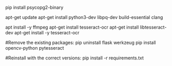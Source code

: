 pip install psycopg2-binary

apt-get update
apt-get install python3-dev libpq-dev build-essential clang

apt install -y ffmpeg
apt-get install tesseract-ocr
apt-get install libtesseract-dev
apt-get install -y tesseract-ocr


#Remove the existing packages:
pip uninstall flask werkzeug
pip install opencv-python pytesseract


#Reinstall with the correct versions:
pip install -r requirements.txt